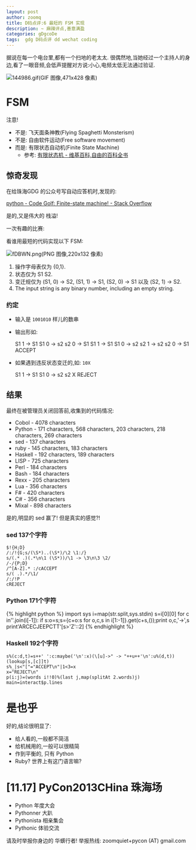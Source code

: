 ```yaml
---
layout: post
author: zoomq
title: D码点评:6 最短的 FSM 实现
description: ~ 麻辣评点,善意满盈
categories: gDgcoDe
tags:  gdg D码点评 dd wechat coding
---
```



据说在每一个电台里,都有一个扫地的老太太. 很偶然地,当她经过一个主持人的身边,看了一眼音频,会低声提醒对方说:小心,电频太低无法通过验证. 

![144986.gif(GIF 图像,471x428 像素)](http://www.oracle.com/ocom/groups/public/@otn/documents/digitalasset/144986.gif)


# FSM

注意!

- 不是: 飞天面条神教(Flying Spaghetti Monsterism)
- 不是: 自由软件运动(Free software movement)
- 而是: 有限状态自动机(Finite State Machine)
    - 参考: [有限状态机 - 维基百科,自由的百科全书](http://zh.wikipedia.org/zh-cn/%E6%9C%89%E9%99%90%E7%8A%B6%E6%80%81%E6%9C%BA)
<!--more-->


## 惊奇发现

在给珠海GDG 的公众号写自动应答机时,发现的:

[python - Code Golf: Finite-state machine! - Stack Overflow](http://stackoverflow.com/questions/4661818/code-golf-finite-state-machine)

是的,又是伟大的 栈溢!

一次有趣的比赛:

看谁用最短的代码实现以下 FSM:

![fDBWN.png(PNG 图像,220x132 像素)](http://i.stack.imgur.com/fDBWN.png)

1. 操作字母表仅为 {0,1}.
2. 状态仅为 S1  S2.
3. 变迁规仅为 (S1, 0) -> S2, (S1, 1) -> S1, (S2, 0) -> S1 以及 (S2, 1) -> S2.
4. The input string is any binary number, including an empty string.


### 约定

- 输入是 `1001010` 样儿的数串
- 输出形如:

    S1 1 -> S1
    S1 0 -> s2
    s2 0 -> S1
    S1 1 -> S1
    S1 0 -> s2
    s2 1 -> s2
    s2 0 -> S1
    ACCEPT

- 如果遇到违反状态变迁的,如: `10X`

    S1 1 -> S1
    S1 0 -> s2
    s2 X
    REJECT


## 结果

最终在被管理员关闭回答前,收集到的代码情况:

- Cobol - 4078 characters
- Python - 171 characters, 568 characters, 203 characters, 218 characters, 269 characters
- sed - 137 characters
- ruby - 145 characters, 183 characters
- Haskell - 192 characters, 189 characters
- LISP - 725 characters
- Perl - 184 characters
- Bash - 184 characters
- Rexx - 205 characters
- Lua - 356 characters
- F# - 420 characters
- C# - 356 characters
- Mixal - 898 characters


是的,明显的 sed 赢了! 但是真实的感觉?!


### sed 137个字符

    $!{H;D}
    /:/!{G;s/(\S*)..(\S*)/\2 \1:/}
    s/(.* .)(.*\n\1 (\S*))/\1 -> \3\n\3 \2/
    /-/{P;D}
    /^[A-Z].* :/cACCEPT
    s/( .).*/\1/
    /:/!P
    cREJECT


### Python 171个字符

{% highlight python %}
import sys
i=map(str.split,sys.stdin)
s=i[0][0]
for c in''.join(i[-1]):
    if s:o=s;s={c+o:s for o,c,s in i[1:-1]}.get(c+s,());print o,c,'->',s
print'ARCECJEEPCTT'[s>'Z'::2]
{% endhighlight %}


### Haskell 192个字符

    s%(c:d,t)=s++' ':c:maybe('\n':x)(\[u]->" -> "++u++'\n':u%(d,t))(lookup[s,[c]]t)
    s%_|s<"["="ACCEPT\n"|1<3=x
    x="REJECT\n"
    p(i:j)=(words i!!0)%(last j,map(splitAt 2.words)j)
    main=interact$p.lines


# 是也乎

好的,结论很明显了:

- 给人看的,一般都不简洁
- 给机械用的,一般可以很精简
- 作到平衡的, 只有 Python
- Ruby? 世界上有这门语言嘛?




# [11.17] PyCon2013CHina 珠海场

- Python 年度大会
- Pythonner 大趴
- Pythonista 相亲集会
- Pythonic 体验交流

请及时举报你身边的 华蠎行者!
举报热线: zoomquiet+pycon (AT) gmail.com

